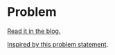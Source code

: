 # Problem

[Read it in the blog.](http://ruslanledesma.com/2017/03/08/longest-word.html)

[Inspired by this problem statement](https://www.urionlinejudge.com.br/judge/en/problems/view/1503).

